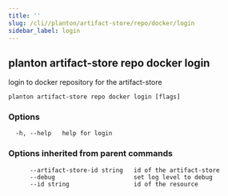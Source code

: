 ```yaml
---
title: ''
slug: /cli//planton/artifact-store/repo/docker/login
sidebar_label: login
---
```

## planton artifact-store repo docker login

login to docker repository for the artifact-store

```
planton artifact-store repo docker login [flags]
```

### Options

```
  -h, --help   help for login
```

### Options inherited from parent commands

```
      --artifact-store-id string   id of the artifact-store
      --debug                      set log level to debug
      --id string                  id of the resource
```

